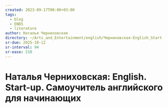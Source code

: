 ```yaml
---
created: 2023-09-17T00:00+03:00
tags:
  - blog
  - ENDS
  - literature
author: Наталья Черниховская
directory: ~/Arts_and_Entertainment/english/Черниховская-English_Start-up/
sr-due: 2025-10-12
sr-interval: 94
sr-ease: 210
---
```


# Наталья Черниховская: English. Start-up. Самоучитель английского для начинающих
